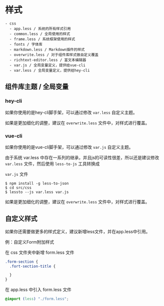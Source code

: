 # 样式

```
- css
  - app.less / 系统的所有样式引用
  - common.less / 全局使用的样式
  - frame.less / 系统框架使用的样式
  - fonts / 字体库
  - markdown.less / Markdown插件的样式
  - overwrite.less / 对于组件库样式做自定义覆盖
  - richtext-editor.less / 富文本编辑器
  - var.js / 全局变量定义，提供给vue-cli
  - var.less / 全局变量定义，提供给hey-cli
```

## 组件库主题 / 全局变量

### hey-cli

如果你使用的是hey-cli脚手架，可以通过修改  `var.less` 自定义主题。

如果是更加细化的调整，建议在 `overwrite.less` 文件中，对样式进行覆盖。

### vue-cli

如果你使用的是vue-cli脚手架，可以通过修改  `var.js` 自定义主题。

由于系统 var.less 中存在一系列的继承，并且js的可读性很差，所以还是建议修改 `var.less` 文件，然后使用 `less-to-js` 工具转换成 

`var.js` 文件


``` shell
$ npm install -g less-to-json
$ cd src/css
$ lessto --js var.less var.js

```

如果是更加细化的调整，建议在 `overwrite.less` 文件中，对样式进行覆盖。

## 自定义样式

如果你还需要做更多的样式定义，建议新增less文件，并在app.less中引用。

例：自定义Form附加样式

在 css 文件夹中新增 form.less 文件

``` css
.form-section {
  .fort-section-title {

  }
}
```

在 app.less 中引入 form.less 文件

``` css
@import (less) "./form.less";
```



